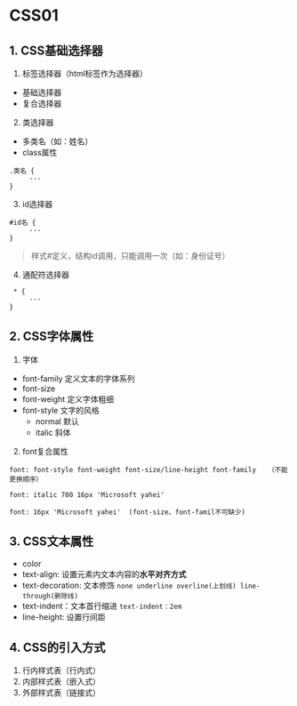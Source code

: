 # CSS01

## 1. CSS基础选择器
1. 标签选择器（html标签作为选择器）
* 基础选择器
* 复合选择器
 
2. 类选择器
* 多类名（如：姓名）
* class属性
```
.类名 {
     ···
}
```

3. id选择器
```
#id名 {
     ···
}
```
> 样式#定义，结构id调用，只能调用一次（如：身份证号）

4. 通配符选择器
```
 * {
     ···
}
```

##  2. CSS字体属性
1. 字体
* font-family 定义文本的字体系列
* font-size
* font-weight 定义字体粗细
* font-style 文字的风格
    * normal 默认
    * italic 斜体

2. font复合属性

```
font: font-style font-weight font-size/line-height font-family   （不能更换顺序）

font: italic 700 16px 'Microsoft yahei'

font: 16px 'Microsoft yahei'  (font-size、font-famil不可缺少)
```

## 3. CSS文本属性
* color
* text-align: 设置元素内文本内容的**水平对齐方式**
* text-decoration: 文本修饰  `` none underline overline(上划线) line-through(删除线) ``
* text-indent：文本首行缩进  `` text-indent：2em ``
* line-height: 设置行间距

## 4. CSS的引入方式
1. 行内样式表（行内式）
2. 内部样式表（嵌入式）
3. 外部样式表（链接式）

